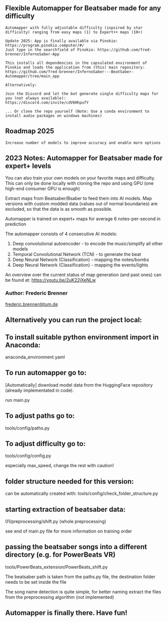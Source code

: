 ## Flexible Automapper for Beatsaber made for any difficulty
    
    Automapper with fully adjustable difficulty (inpsired by star difficulty) ranging from easy maps (1) to Expert++ maps (10+)

    Update 2025: App is finally available via Pinokio: https://program.pinokio.computer/#/  
    Just type in the searchfield of Pinokio: https://github.com/fred-brenner/InfernoSaber-App

    This installs all depondencies in the capsulated environment of Pinokio and loads the application from (this) main repository: 
    https://github.com/fred-brenner/InfernoSaber---BeatSaber-Automapper/tree/main_app

    Alternatively:

    Join the Discord and let the bot generate single difficulty maps for you (not always available): 
    https://discord.com/invite/cdV6HhpufY
    
    ... Or clone the repo yourself (Note: Use a conda environment to install audio packages on windows machines)


## Roadmap 2025

    Increase number of models to improve accuracy and enable more options
    
## 2023 Notes: Automapper for Beatsaber made for expert+ levels

You can also train your own models on your favorite maps and difficulty.
This can only be done locally with cloning the repo and using GPU (one high-end consumer GPU is enough)

Extract maps from Beatsaber/Bsaber to feed them 
into AI models.
Map versions with custom modded data (values out of normal boundaries) are excluded,
so that the data is as smooth as possible.

Automapper is trained on expert+ maps for 
average 6 notes-per-second in prediction

The automapper consists of 4 consecutive AI models:
1. Deep convolutional autoencoder - to encode the music/simplify all other models
2. Temporal Convolutional Network (TCN) - to generate the beat
3. Deep Neural Network (Classification) - mapping the notes/bombs
4. Deep Neural Network (Classification) - mapping the events/lights

An overview over the current status of map generation (and past ones) can be found at:
https://youtu.be/2uK22jXeNLw

### Author: Frederic Brenner
frederic.brenner@tum.de

## Alternatively you can run the project local:

## To install suitable python environment import in Anaconda:
anaconda_environment.yaml

## To run automapper go to:
[Automatically] download model data from the HuggingFace repository (already implementated in code).

run main.py

## To adjust paths go to:
tools/config/paths.py

## To adjust difficulty go to:
tools/config/config.py

especially max_speed,
change the rest with caution!


## folder structure needed for this version:
can be automatically created with:
tools/config/check_folder_structure.py

## starting extraction of beatsaber data:
01/preprocessing/shift.py (whole preprocessing)

see end of main.py file for more information on training order


## passing the beatsaber songs into a different directory (e.g. for PowerBeats VR)
tools/PowerBeats_extension/PowerBeats_shift.py

The beatsaber path is taken from the paths.py file, 
the destination folder needs to be set inside the file

The song name detection is quite simple,
for better naming extract the files from the preprocessing algorithm (not implemented)

## Automapper is finally there. Have fun!
